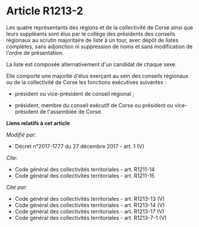 # Article R1213-2

Les quatre représentants des régions et de la   collectivité de Corse ainsi que leurs suppléants sont élus par le collège des
présidents des conseils régionaux au scrutin majoritaire de liste à un tour, avec dépôt de listes complètes, sans adjonction
ni suppression de noms et sans modification de l'ordre de présentation. 

La liste est composée alternativement d'un candidat de chaque sexe. 

Elle comporte une majorité d'élus exerçant au sein des conseils régionaux ou de la   collectivité de Corse les fonctions
exécutives suivantes :

- président ou vice-président de conseil régional ;

- président, membre du conseil exécutif de Corse ou président ou vice-président de l'assemblée de Corse.

**Liens relatifs à cet article**

_Modifié par_:

  - Décret n°2017-1777 du 27 décembre 2017 - art. 1 (V)

_Cite_:

  - Code général des collectivités territoriales - art. R1211-14
  - Code général des collectivités territoriales - art. R1211-15

_Cité par_:

  - Code général des collectivités territoriales - art. R1213-13 (V)
  - Code général des collectivités territoriales - art. R1213-14 (V)
  - Code général des collectivités territoriales - art. R1213-17 (V)
  - Code général des collectivités territoriales - art. R1213-7-1 (V)
